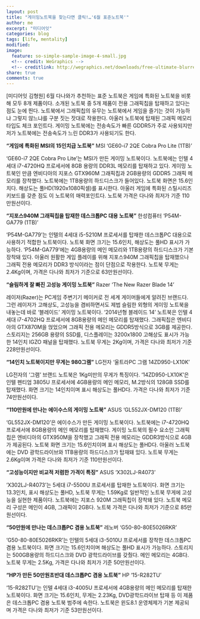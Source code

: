 ```yaml
---
layout: post
title: "게이밍노트북을 찾는다면 클릭!…'6월 표준노트북'"
author: me
excerpt: "미디어잇"
categories: blog
tags: [life, mentality]
modified:
image:
  feature: so-simple-sample-image-4-small.jpg
  <!-- credit: WeGraphics -->
  <!-- creditlink: http://wegraphics.net/downloads/free-ultimate-blurred-background-pack/ -->
share: true
comments: true
---
```

[미디어잇 김형원] 6월 다나와가 추천하는 표준 노트북은 게임에 특화된 노트북을 비롯해 모두 8개 제품이다. 소개된 노트북 중 5개 제품이 전용 그래픽칩을 탑재하고 있다는 점도 눈에 띈다. 노트북에서 그래픽칩의 유무는 노트북에서 게임을 즐기는 것이 가능하냐 그렇지 않느냐를 구분 짓는 잣대로 작용한다. 아울러 노트북에 탑재된 그래픽 메모리 타입도 체크 포인트다. 게이밍 노트북에는 전송속도가 빠른 GDDR5가 주로 사용되지만 저가 노트북에는 전송속도가 느린 DDR3가 사용되기도 한다.


**“게임에 특화된 MSI의 15인치급 노트북”**
MSI ‘GE60-i7 2QE Cobra Pro Lite (1TB)’

‘GE60-i7 2QE Cobra Pro Lite’는 MSI가 만든 게이밍 노트북이다. 노트북에는 인텔 4세대 i7-4720HQ 프로세서에 8GB 용량의 DDR3L 메모리를 탑재하고 있다. 게이밍 노트북인 만큼 엔비디아의 지포스 GTX960M 그래픽칩과 2GB용량의 GDDR5 그래픽 메모리를 장착했다. 노트북에는 1TB용량의 하드디스크가 들어있다. 노트북 화면은 15.6인치다. 해상도는 풀HD(1920x1080픽셀)를 표시한다. 아울러 게임에 특화된 스틸시리즈 키보드를 갖춘 점도 이 노트북의 매력포인트다. 노트북 가격은 다나와 최저가 기준 110만원선이다.





**“지포스940M 그래픽칩을 탑재한 데스크톱PC 대용 노트북”**
한성컴퓨터 ‘P54M-GA779 (1TB)’

‘P54M-GA779’는 인텔의 4세대 i5-5210M 프로세서를 탑재한 데스크톱PC 대용으로 사용하기 적합한 노트북이다. 노트북 화면 크기는 15.6인치, 해상도는 풀HD 표시가 가능하다. ‘P54M-GA779’에는 4GB용량의 메인 메모리와 1TB용량의 하드디스크가 기본 장착돼 있다. 아울러 원활한 게임 플레이를 위해 지포스940M 그래픽칩을 탑재했으나 그래픽 전용 메모리가 DDR3 방식이라는 점이 단점으로 작용한다. 노트북 무게는 2.4Kg이며, 가격은 다나와 최저가 기준으로 63만원선이다.





**“슬림하게 잘 빠진 고성능 게이밍 노트북”**
Razer ‘The New Razer Blade 14’	

레이저(Razer)는 PC게임 주변기기 메이커로 전 세계 게이머들에게 알려진 브랜드다. 그런 레이저가 고해상도, 고성능을 겸비하면서도 제법 슬림한 외형의 게이밍 노트북을 내놓는데 바로 ‘블레이드’ 게이밍 노트북이다. ‘2014년형 블레이드 14’ 노트북은 인텔 4세대 i7-4702HQ 프로세서에 8GB용량의 메인 메모리를 탑재했다. 그래픽칩은 엔비디아의 GTX870M을 얹었으며 그래픽 전용 메모리는 GDDR5방식으로 3GB를 제공한다. 스토리지는 256GB 용량의 SSD를, 디스플레이는 3200x1800 고해상도 표시가 가능한 14인치 IGZO 패널을 탑재했다. 노트북 무게는 2Kg이며, 가격은 다나와 최저가 기준 228만원선이다.





**“14인치 노트북이지만 무게는 980그램”**
LG전자 ‘울트라PC 그램 14ZD950-LX10K’

LG전자의 ‘그램’ 브랜드 노트북은 1Kg미만의 무게가 특징이다. ‘14ZD950-LX10K’은 인텔 펜티엄 3805U 프로세서에 4GB용량의 메인 메모리, M.2방식의 128GB SSD를 탑재했다. 화면 크기는 14인치이며 표시 해상도는 풀HD다. 가격은 다나와 최저가 기준 74만원선이다.





**“110만원에 만나는 에이수스의 게이밍 노트북”**
ASUS ‘GL552JX-DM120 (1TB)’

‘GL552JX-DM120’은 에이수스가 만든 게이밍 노트북이다. 노트북에는 i7-4720HQ 프로세서에 8GB용량의 메인 메모리를 탑재했다. 게이밍 노트북의 필수 요소인 그래픽칩은 엔비디아의 GTX950M을 장착했고 그래픽 전용 메모리는 GDDR3방식으로 4GB가 제공된다. 노트북 화면 크기는 15.6인치이며 표시 해상도는 풀HD다. 아울러 노트북에는 DVD 광학드라이브와 1TB용량의 하드디스크가 탑재돼 있다. 노트북 무게는 2.6Kg이며 가격은 다나와 최저가 기준 110만원선이다.





**“고성능이지만 비교적 저렴한 가격이 특징”**
ASUS ‘X302LJ-R4073’

‘X302LJ-R4073’는 5세대 i7-5500U 프로세서를 탑재한 노트북이다. 화면 크기는 13.3인치, 표시 해상도는 풀HD, 노트북 무게는 1.59Kg로 일반적인 노트북 무게에 고성능을 실현한 제품이다. 노트북에는 지포스 920M 그래픽칩이 장착돼 있다. 노트북 메모리 구성은 메인이 4GB, 그래픽이 2GB다. 노트북 가격은 다나와 최저가 기준으로 85만원선이다.





**“50만원에 만나는 데스크톱PC 겸용 노트북”**
레노버 ‘G50-80-80E5026RKR’

‘G50-80-80E5026RKR’는 인텔의 5세대 i3-5010U 프로세서를 장착한 데스크톱PC 겸용 노트북이다. 화면 크기는 15.6인치이며 해상도는 풀HD 표시가 가능하다. 스토리지는 500GB용량의 하드디스크와 DVD 광학드라이브를 갖췄다. 메인 메모리는 4GB다. 노트북 무게는 2.5Kg, 가격은 다나와 최저가 기준 50만원선이다.




**“HP가 만든 50만원초반대 데스크톱PC 겸용 노트북”**
HP ‘15-R282TU’

‘15-R282TU’는 인텔 4세대 i3-4005U 프로세서에 4GB용량의 메인 메모리를 탑재한 노트북이다. 화면 크기는 15.6인치, 무게는 2.23Kg, DVD광학드라이브 탑재 등 이 제품은 데스크톱PC 겸용 노트북 범주에 속한다. 노트북은 윈도8.1 운영체제가 기본 제공되며 가격은 다나와 최저가 기준 53만원선이다.
